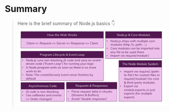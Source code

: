 # Summary
>Here is the brief summary of Node.js basics 👇
![summary](../screen_shots/node_summary.png)
